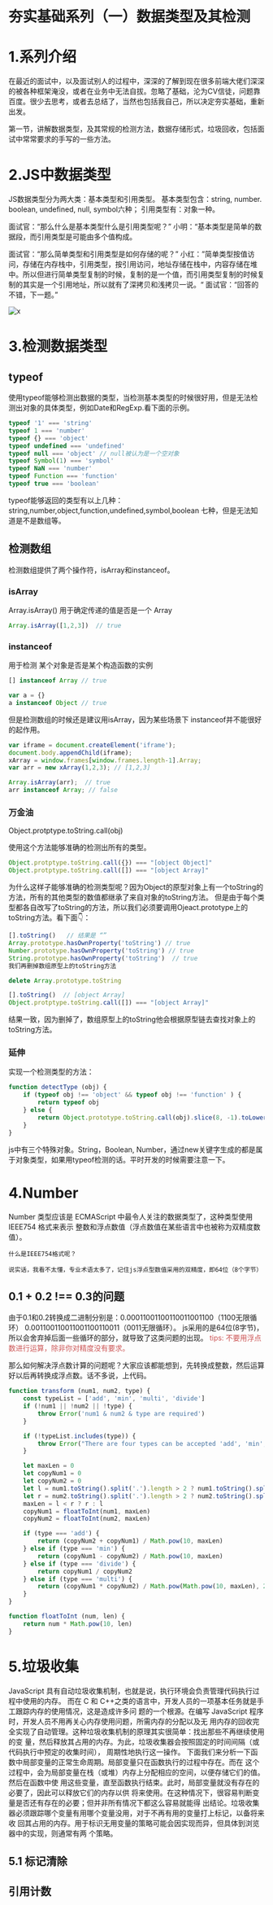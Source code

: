 # 夯实基础系列（一）数据类型及其检测

# 1.系列介绍

在最近的面试中，以及面试别人的过程中，深深的了解到现在很多前端大佬们深深的被各种框架淹没，或者在业务中无法自拔。忽略了基础，沦为CV信徒，问题靠百度。很少去思考，或者去总结了，当然也包括我自己，所以决定夯实基础，重新出发。

第一节，讲解数据类型，及其常规的检测方法，数据存储形式，垃圾回收，包括面试中常常要求的手写的一些方法。

# 2.JS中数据类型

JS数据类型分为两大类：基本类型和引用类型。
基本类型包含：string, number. boolean, undefined, null, symbol六种；
引用类型有：对象一种。

面试官：“那么什么是基本类型什么是引用类型呢？”
小明：“基本类型是简单的数据段，而引用类型是可能由多个值构成。

面试官：“那么简单类型和引用类型是如何存储的呢？”
小红：”简单类型按值访问，存储在内存栈中，引用类型，按引用访问，地址存储在栈中，内容存储在堆中。所以但进行简单类型复制的时候，复制的是一个值，而引用类型复制的时候复制的其实是一个引用地址，所以就有了深拷贝和浅拷贝一说。“
面试官：“回答的不错，下一题。”

![x](https://wh-blog.obs.cn-south-1.myhuaweicloud.com:443/blog/%E5%A4%AF%E5%AE%9E%E5%9F%BA%E7%A1%80%E7%B3%BB%E5%88%97-%E6%95%B0%E6%8D%AE%E5%AD%98%E5%82%A8%E4%BD%8D%E7%BD%AE.png?AWSAccessKeyId=mRHBmWjxPvYywuWHU96v&Expires=1590634433&response-content-disposition=inline&Signature=YxdAEPmScXfXa50wmzmGq/4XML0%3D)

# 3.检测数据类型

## typeof
使用typeof能够检测出数据的类型，当检测基本类型的时候很好用，但是无法检测出对象的具体类型，例如Date和RegExp.看下面的示例。

```js
typeof '1' === 'string'
typeof 1 === 'number'
typeof {} === 'object'
typeof undefined === 'undefined'
typeof null === 'object' // null被认为是一个空对象
typeof Symbol(1) === 'symbol'
typeof NaN === 'number'
typeof Function === 'function'
typeof true === 'boolean'
```

typeof能够返回的类型有以上几种：string,number,object,function,undefined,symbol,boolean 七种，但是无法知道是不是数组等。

## 检测数组
检测数组提供了两个操作符，isArray和instanceof。

### isArray
Array.isArray() 用于确定传递的值是否是一个 Array
```js
Array.isArray([1,2,3])  // true 
```

### instanceof
用于检测 某个对象是否是某个构造函数的实例

```js
[] instanceof Array // true

var a = {}
a instanceof Object // true
```

但是检测数组的时候还是建议用isArray，因为某些场景下 instanceof并不能很好的起作用。

```js
var iframe = document.createElement('iframe');
document.body.appendChild(iframe);
xArray = window.frames[window.frames.length-1].Array;
var arr = new xArray(1,2,3); // [1,2,3]

Array.isArray(arr);  // true
arr instanceof Array; // false
```

### 万金油

Object.protptype.toString.call(obj)

使用这个方法能够准确的检测出所有的类型。

```js
Object.protptype.toString.call({}) === "[object Object]"
Object.protptype.toString.call([]) === "[object Array]"
```
为什么这样子能够准确的检测类型呢？因为Object的原型对象上有一个toString的方法，所有的其他类型的数值都继承了来自对象的toString方法。
但是由于每个类型都各自改写了toString的方法，所以我们必须要调用Ojeact.prototype上的toString方法。看下面👇：

```js
[].toString()   // 结果是 “”
Array.prototype.hasOwnProperty('toString') // true
Number.prototype.hasOwnProperty('toString') // true
String.prototype.hasOwnProperty('toString')  // true
我们再删掉数组原型上的toString方法

delete Array.prototype.toString

[].toString()  // [object Array]
Object.protptype.toString.call([]) === "[object Array]"
```
结果一致，因为删掉了，数组原型上的toString他会根据原型链去查找对象上的toString方法。

### 延伸

实现一个检测类型的方法：

```js
function detectType (obj) {
    if (typeof obj !== 'object' && typeof obj !== 'function' ) {
        return typeof obj
    } else {
        return Object.prototype.toString.call(obj).slice(8, -1).toLowerCase()
    }
}
```

js中有三个特殊对象。String，Boolean, Number，通过new关键字生成的都是属于对象类型，如果用typeof检测的话。平时开发的时候需要注意一下。

# 4.Number
Number 类型应该是 ECMAScript 中最令人关注的数据类型了，这种类型使用 IEEE754 格式来表示
整数和浮点数值（浮点数值在某些语言中也被称为双精度数值）。

    什么是IEEE754格式呢？

    说实话，我看不太懂，专业术语太多了，记住js浮点型数值采用的双精度，即64位（8个字节）

## 0.1 + 0.2 !== 0.3的问题

由于0.1和0.2转换成二进制分别是：0.00011001100110011001100（1100无限循环）  0.001100110011001100110011（0011无限循环）。
js采用的是64位(8字节)，所以会舍弃掉后面一些循环的部分，就导致了这类问题的出现。
<font style="color: #c55">tips: 不要用浮点数进行运算，除非你对精度没有要求。</font>


那么如何解决浮点数计算的问题呢？大家应该都能想到，先转换成整数，然后运算好以后再转换成浮点数。话不多说，上代码。

```js
function transform (num1, num2, type) {
    const typeList = ['add', 'min', 'multi', 'divide']
    if (!num1 || !num2 || !type) {
        throw Error('num1 & num2 & type are required')
    }

    if (!typeList.includes(type)) {
        throw Error("There are four types can be accepted 'add', 'min', 'multi', 'divide'")
    }

    let maxLen = 0
    let copyNum1 = 0
    let copyNum2 = 0
    let l = num1.toString().split('.').length > 2 ? num1.toString().split('.')[1].length : 0
    let r = num2.toString().split('.').length > 2 ? num2.toString().split('.')[1].length : 0
    maxLen = l < r ? r : l
    copyNum1 = floatToInt(num1, maxLen)
    copyNum2 = floatToInt(num2, maxLen)

    if (type === 'add') {
        return (copyNum2 + copyNum1) / Math.pow(10, maxLen)
    } else if (type === 'min') {
        return (copyNum1 - copyNum2) / Math.pow(10, maxLen)
    } else if (type === 'divide') {
        return copyNum1 / copyNum2
    } else if (type === 'multi') {
        return (copyNum1 * copyNum2) / Math.pow(Math.pow(10, maxLen), 2)
    }
}

function floatToInt (num, len) {
    return num * Math.pow(10, len)
}

```

# 5.垃圾收集

JavaScript 具有自动垃圾收集机制，也就是说，执行环境会负责管理代码执行过程中使用的内存。
而在 C 和 C++之类的语言中，开发人员的一项基本任务就是手工跟踪内存的使用情况，这是造成许多问
题的一个根源。在编写 JavaScript 程序时，开发人员不用再关心内存使用问题，所需内存的分配以及无
用内存的回收完全实现了自动管理。这种垃圾收集机制的原理其实很简单：找出那些不再继续使用的变
量，然后释放其占用的内存。为此，垃圾收集器会按照固定的时间间隔（或代码执行中预定的收集时间），
周期性地执行这一操作。
下面我们来分析一下函数中局部变量的正常生命周期。局部变量只在函数执行的过程中存在。而在
这个过程中，会为局部变量在栈（或堆）内存上分配相应的空间，以便存储它们的值。然后在函数中使
用这些变量，直至函数执行结束。此时，局部变量就没有存在的必要了，因此可以释放它们的内存以供
将来使用。在这种情况下，很容易判断变量是否还有存在的必要；但并非所有情况下都这么容易就能得
出结论。垃圾收集器必须跟踪哪个变量有用哪个变量没用，对于不再有用的变量打上标记，以备将来收
回其占用的内存。用于标识无用变量的策略可能会因实现而异，但具体到浏览器中的实现，则通常有两
个策略。

## 5.1 标记清除


## 引用计数